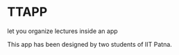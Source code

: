 # TTAPP
let you organize lectures inside an app

This app has been designed by two students of IIT Patna.
